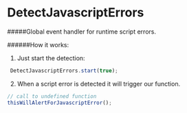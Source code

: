 DetectJavascriptErrors
======================

#####Global event handler for runtime script errors.

######How it works:

1. Just start the detection:

```javascript
 DetectJavascriptErrors.start(true);  
```
2. When a script error is detected it will trigger our function.

```javascript
// call to undefined function
thisWillAlertForJavascriptError();
```
